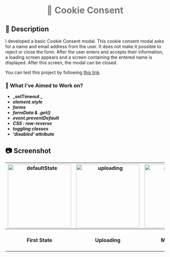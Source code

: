 <h1 align="center" style="color:#777;"> 🍪 Cookie Consent </h1>


## :memo: Description

I developed a basic Cookie Consent modal. This cookie consent modal asks for a name and email address from the user. It does not make it possible to reject or close the form. After the user enters and accepts their information, a loading screen appears and a screen containing the entered name is displayed. After this screen, the modal can be closed.

You can test this project by following [this link](https://ebrar-cookie-consent.netlify.app/).

### :dart: What I've Aimed to Work on?

- **_setTimeout _**
- **_element.style_**
- **_forms_**
- **_formData & .get()_**
- **_event.preventDefault_**
- **_CSS : row-reverse_**
- **_toggling classes_**
- **_'disabled' attribute_**

## :camera: Screenshot

<!-- <p float="left">
<h4>First State</h4>
<img src="https://user-images.githubusercontent.com/102172877/212410776-b2fe74cf-70bd-46d0-a4ad-df295e18a73c.png" alt="defaultState" width="200">
<h4>Making Sale</h4>
<img src="https://user-images.githubusercontent.com/102172877/212411130-cb10a2a1-8d8b-473b-b531-3ba0dda88b14.png" alt="uploading" width="200">
<img src="https://user-images.githubusercontent.com/102172877/212411379-abf36829-6040-419f-b694-0c7b99637b3c.png" alt="makingSale" width="200">
<img src="https://user-images.githubusercontent.com/102172877/212411465-8f75992b-11d9-4217-888a-9b1be0e95502.png" alt="finalState" width="200">
</p> -->

<!-- <p float="left">
<img src="https://user-images.githubusercontent.com/102172877/212411379-abf36829-6040-419f-b694-0c7b99637b3c.png" alt="makingSale" width="200">
<img src="https://user-images.githubusercontent.com/102172877/212411465-8f75992b-11d9-4217-888a-9b1be0e95502.png" alt="finalState" width="200">
</p> -->

|<img src="https://user-images.githubusercontent.com/102172877/212410776-b2fe74cf-70bd-46d0-a4ad-df295e18a73c.png" alt="defaultState" width="200">|<img src="https://user-images.githubusercontent.com/102172877/212411130-cb10a2a1-8d8b-473b-b531-3ba0dda88b14.png" alt="uploading" width="200">|<img src="https://user-images.githubusercontent.com/102172877/212411379-abf36829-6040-419f-b694-0c7b99637b3c.png" alt="makingSale" width="200">|<img src="https://user-images.githubusercontent.com/102172877/212411465-8f75992b-11d9-4217-888a-9b1be0e95502.png" alt="finalState" width="200">|
|---	|---	|---	|---	|
|<h4 align="center" >First State</h4>|<h4 align="center" >Uploading</h4>|<h4 align="center" >Making Sale</h4>|<h4 align="center" >Final Screen</h4>|
